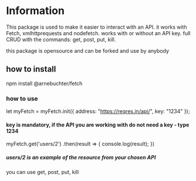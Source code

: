 # Information

This package is used to make it easier to interact with an API. 
it works with Fetch, xmlhttprequests and nodefetch.
works with or without an API key.
full CRUD with the commands: get, post, put, kill.

this package is opensource and can be forked and use by anybody

## how to install

npm install @arnebuchter/fetch

### how to use

let myFetch = myFetch.init({
    address: "https://reqres.in/api/",
    key: "1234"
});

#### key is mandatory, if the API you are working with do not need a key - type 1234


myFetch.get('users/2')
    .then(result => {
        console.log(result);
})

##### users/2 is an example of the resource from your chosen API

you can use get, post, put, kill 